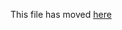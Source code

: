 This file has moved [here](https://github.com/@moorthy-g/create-react-app/blob/master/packages/cra-template/template/README.md)
